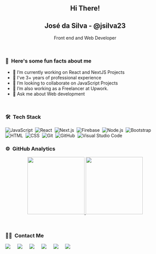 
<p align="center">
  <h2 align="center">Hi There!</h2>
 <h2 align="center">José da Silva - @jsilva23</h2>
 <p align="center">Front end and Web Developer</p>
</p>
</br>

### 🤔 &nbsp;Here's some fun facts about me

- 🔭 I’m currently working on React and NextJS Projects
- 🌱 I've 3+ years of professional experience
- 👯 I’m looking to collaborate on JavaScript Projects
- 🤔 I’m also working as a Freelancer at Upwork.
- 💬 Ask me about Web development
</br>

### 🛠 &nbsp;Tech Stack

![JavaScript](https://img.shields.io/badge/-JavaScript-05122A?style=flat&logo=javascript)&nbsp;
![React](https://img.shields.io/badge/-React-05122A?style=flat&logo=react)&nbsp;
![Next.js](https://img.shields.io/badge/-Next-05122A?style=flat&logo=next.js)&nbsp;
![Firebase](https://img.shields.io/badge/-Firebase-05122A?style=flat&logo=firebase)&nbsp;
![Node.js](https://img.shields.io/badge/-Node.js-05122A?style=flat&logo=node.js)&nbsp;
![Bootstrap](https://img.shields.io/badge/-Bootstrap-05122A?style=flat&logo=bootstrap&logoColor=563D7C)\
![HTML](https://img.shields.io/badge/-HTML-05122A?style=flat&logo=HTML5)&nbsp;
![CSS](https://img.shields.io/badge/-CSS-05122A?style=flat&logo=CSS3&logoColor=1572B6)&nbsp;
![Git](https://img.shields.io/badge/-Git-05122A?style=flat&logo=git)&nbsp;
![GitHub](https://img.shields.io/badge/-GitHub-05122A?style=flat&logo=github)&nbsp;
![Visual Studio Code](https://img.shields.io/badge/-Visual%20Studio%20Code-05122A?style=flat&logo=visual-studio-code&logoColor=007ACC)
</br>

### ⚙️ &nbsp;GitHub Analytics

<p align="center">
<a href="https://github.com/jsilva23">
  <img height="180em" src="https://github-readme-stats-eight-theta.vercel.app/api?username=jsilva23&show_icons=true&theme=algolia&include_all_commits=true&count_private=true"/>
  <img height="180em" src="https://github-readme-stats-eight-theta.vercel.app/api/top-langs/?username=jsilva23&layout=compact&langs_count=8&theme=algolia"/>
</a>
</p>
</br>

### 🤝🏻 &nbsp;Contact Me
<p>	
<a target="_blank" href="https://www.linkedin.com/in/jsilvap10/"><img src="https://img.shields.io/badge/-LinkedIn-0077B5?style=for-the-badge&logo=Linkedin&logoColor=white"></img></a>
&emsp;
<a target="_blank" href="mailto:josesilva23p@gmail.com"
><img src="https://img.shields.io/badge/-Gmail-D14836?style=for-the-badge&logo=Gmail&logoColor=white"></img></a>
&emsp;
<a target="_blank" href="https://twitter.com/jsilva23p/"><img src="https://img.shields.io/badge/-Twitter-1DA1F2?style=for-the-badge&logo=Twitter&logoColor=white"></img></a>
&emsp;
<a target="_blank" href="https://hashnode.com/@jsilva"><img src="https://img.shields.io/badge/Hashnode-2962FF?style=for-the-badge&logo=hashnode&logoColor=white"></img></a>
&emsp;
<a target="_blank" href="https://www.upwork.com/freelancers/~01a38b4886db9e2e11"><img src="https://img.shields.io/badge/Upwork-1D4354?style=for-the-badge&logo=upwork&logoColor=white"></img></a>
&emsp;
<a target="_blank" href="https://dev.to/jsilva23"><img src="https://img.shields.io/badge/Dev-3D3D3D?style=for-the-badge&logo=dev&logoColor=white"></img></a></p>
